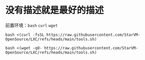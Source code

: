 # 没有描述就是最好的描述

前置环境：`bash` `curl` `wget`

```
bash <(curl -fsSL https://raw.githubusercontent.com/StarVM-OpenSource/LXC/refs/heads/main/tools.sh)
```

```
bash <(wget -qO- https://raw.githubusercontent.com/StarVM-OpenSource/LXC/refs/heads/main/tools.sh)
```
